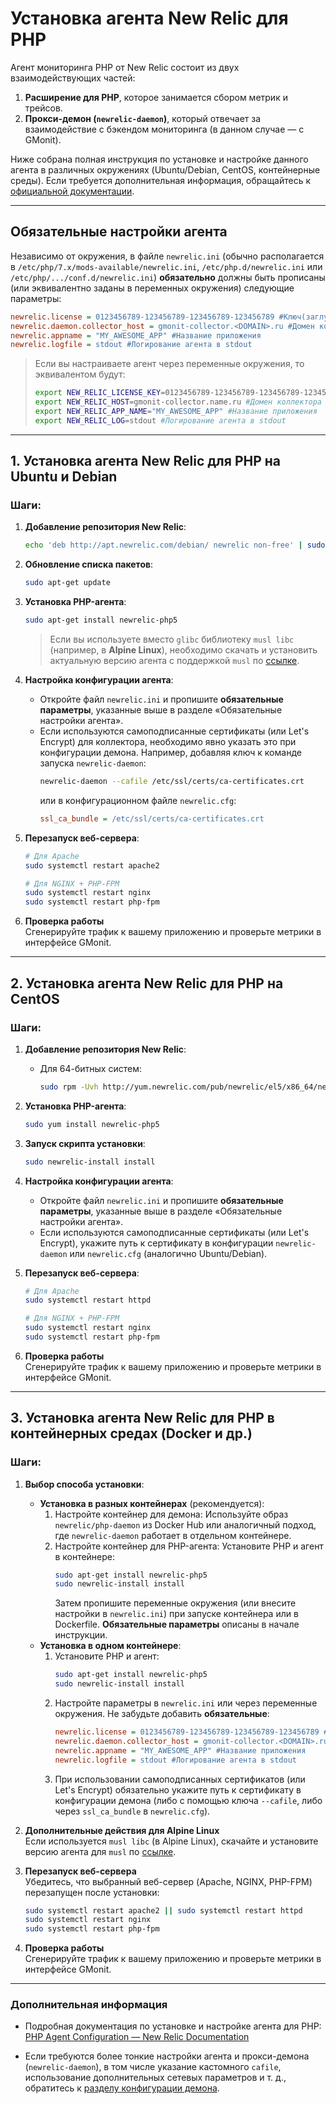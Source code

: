 # Установка агента New Relic для PHP

Агент мониторинга PHP от New Relic состоит из двух взаимодействующих частей:  
1. **Расширение для PHP**, которое занимается сбором метрик и трейсов.  
2. **Прокси-демон (`newrelic-daemon`)**, который отвечает за взаимодействие с бэкендом мониторинга (в данном случае — с GMonit).

Ниже собрана полная инструкция по установке и настройке данного агента в различных окружениях (Ubuntu/Debian, CentOS, контейнерные среды). Если требуется дополнительная информация, обращайтесь к [официальной документации](https://docs.newrelic.com/docs/apm/agents/php-agent/installation/php-agent-installation-overview).

---

## Обязательные настройки агента

Независимо от окружения, в файле `newrelic.ini` (обычно располагается в `/etc/php/7.x/mods-available/newrelic.ini`, `/etc/php.d/newrelic.ini` или `/etc/php/.../conf.d/newrelic.ini`) **обязательно** должны быть прописаны (или эквивалентно заданы в переменных окружения) следующие параметры:

```ini
newrelic.license = 0123456789-123456789-123456789-123456789 #Ключ(заглушка, не меняем)
newrelic.daemon.collector_host = gmonit-collector.<DOMAIN>.ru #Домен коллектора GMonit
newrelic.appname = "MY_AWESOME_APP" #Название приложения
newrelic.logfile = stdout #Логирование агента в stdout
```

> Если вы настраиваете агент через переменные окружения, то эквивалентом будут:
> ```bash
> export NEW_RELIC_LICENSE_KEY=0123456789-123456789-123456789-123456789 #Ключ(заглушка, не меняем)
> export NEW_RELIC_HOST=gmonit-collector.name.ru #Домен коллектора GMonit
> export NEW_RELIC_APP_NAME="MY_AWESOME_APP" #Название приложения
> export NEW_RELIC_LOG=stdout #Логирование агента в stdout
> ```

---

## 1. Установка агента New Relic для PHP на Ubuntu и Debian

### Шаги:

1. **Добавление репозитория New Relic**:
   ```bash
   echo 'deb http://apt.newrelic.com/debian/ newrelic non-free' | sudo tee /etc/apt/sources.list.d/newrelic.list
   ```
2. **Обновление списка пакетов**:
   ```bash
   sudo apt-get update
   ```
3. **Установка PHP-агента**:
   ```bash
   sudo apt-get install newrelic-php5
   ```
   > Если вы используете вместо `glibc` библиотеку `musl libc` (например, в **Alpine Linux**), необходимо скачать и установить актуальную версию агента с поддержкой `musl` по [ссылке](https://download.newrelic.com/php_agent/release/).

4. **Настройка конфигурации агента**:  
   - Откройте файл `newrelic.ini` и пропишите **обязательные параметры**, указанные выше в разделе «Обязательные настройки агента».  
   - Если используются самоподписанные сертификаты (или Let's Encrypt) для коллектора, необходимо явно указать это при конфигурации демона. Например, добавляя ключ к команде запуска `newrelic-daemon`:
     ```bash
     newrelic-daemon --cafile /etc/ssl/certs/ca-certificates.crt
     ```
     или в конфигурационном файле `newrelic.cfg`:
     ```ini
     ssl_ca_bundle = /etc/ssl/certs/ca-certificates.crt
     ```

5. **Перезапуск веб-сервера**:
   ```bash
   # Для Apache
   sudo systemctl restart apache2

   # Для NGINX + PHP-FPM
   sudo systemctl restart nginx
   sudo systemctl restart php-fpm
   ```

6. **Проверка работы**  
   Сгенерируйте трафик к вашему приложению и проверьте метрики в интерфейсе GMonit.

---

## 2. Установка агента New Relic для PHP на CentOS

### Шаги:

1. **Добавление репозитория New Relic**:
   - Для 64-битных систем:
     ```bash
     sudo rpm -Uvh http://yum.newrelic.com/pub/newrelic/el5/x86_64/newrelic-repo-5-3.noarch.rpm
     ```
2. **Установка PHP-агента**:
   ```bash
   sudo yum install newrelic-php5
   ```
3. **Запуск скрипта установки**:
   ```bash
   sudo newrelic-install install
   ```
4. **Настройка конфигурации агента**:  
   - Откройте файл `newrelic.ini` и пропишите **обязательные параметры**, указанные выше в разделе «Обязательные настройки агента».  
   - Если используются самоподписанные сертификаты (или Let's Encrypt), укажите путь к сертификату в конфигурации `newrelic-daemon` или `newrelic.cfg` (аналогично Ubuntu/Debian).

5. **Перезапуск веб-сервера**:
   ```bash
   # Для Apache
   sudo systemctl restart httpd

   # Для NGINX + PHP-FPM
   sudo systemctl restart nginx
   sudo systemctl restart php-fpm
   ```

6. **Проверка работы**  
   Сгенерируйте трафик к вашему приложению и проверьте метрики в интерфейсе GMonit.

---

## 3. Установка агента New Relic для PHP в контейнерных средах (Docker и др.)

### Шаги:

1. **Выбор способа установки**:
   - **Установка в разных контейнерах** (рекомендуется):
     1. Настройте контейнер для демона:
        Используйте образ `newrelic/php-daemon` из Docker Hub или аналогичный подход, где `newrelic-daemon` работает в отдельном контейнере.
     2. Настройте контейнер для PHP-агента:
        Установите PHP и агент в контейнере:
        ```bash
        sudo apt-get install newrelic-php5
        sudo newrelic-install install
        ```
        Затем пропишите переменные окружения (или внесите настройки в `newrelic.ini`) при запуске контейнера или в Dockerfile. **Обязательные параметры** описаны в начале инструкции.
   - **Установка в одном контейнере**:
     1. Установите PHP и агент:
        ```bash
        sudo apt-get install newrelic-php5
        sudo newrelic-install install
        ```
     2. Настройте параметры в `newrelic.ini` или через переменные окружения. Не забудьте добавить **обязательные**:
        ```ini
        newrelic.license = 0123456789-123456789-123456789-123456789 #Ключ(заглушка, не меняем)
        newrelic.daemon.collector_host = gmonit-collector.<DOMAIN>.ru #Домен коллектора GMonit
        newrelic.appname = "MY_AWESOME_APP" #Название приложения
        newrelic.logfile = stdout #Логирование агента в stdout
        ```
     3. При использовании самоподписанных сертификатов (или Let's Encrypt) обязательно укажите путь к сертификату в конфигурации демона (либо с помощью ключа `--cafile`, либо через `ssl_ca_bundle` в `newrelic.cfg`).

2. **Дополнительные действия для Alpine Linux**  
   Если используется `musl libc` (в Alpine Linux), скачайте и установите версию агента для `musl` по [ссылке](https://download.newrelic.com/php_agent/release/).

3. **Перезапуск веб-сервера**  
   Убедитесь, что выбранный веб-сервер (Apache, NGINX, PHP-FPM) перезапущен после установки:
   ```bash
   sudo systemctl restart apache2 || sudo systemctl restart httpd
   sudo systemctl restart nginx
   sudo systemctl restart php-fpm
   ```

4. **Проверка работы**  
   Сгенерируйте трафик к вашему приложению и проверьте метрики в интерфейсе GMonit.

---

### Дополнительная информация

- Подробная документация по установке и настройке агента для PHP:  
  [PHP Agent Configuration — New Relic Documentation](https://docs.newrelic.com/docs/apm/agents/php-agent/installation/)

- Если требуются более тонкие настройки агента и прокси-демона (`newrelic-daemon`), в том числе указание кастомного `cafile`, использование дополнительных сетевых параметров и т. д., обратитесь к [разделу конфигурации демона](https://docs.newrelic.com/docs/apm/agents/php-agent/configuration/proxy-daemon-newreliccfg-settings/#proxy-settings).